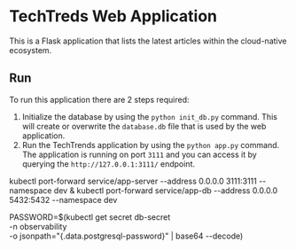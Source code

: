 # TechTreds Web Application

This is a Flask application that lists the latest articles within the cloud-native ecosystem.

## Run 

To run this application there are 2 steps required:

1. Initialize the database by using the `python init_db.py` command. This will create or overwrite the `database.db` file that is used by the web application.
2.  Run the TechTrends application by using the `python app.py` command. The application is running on port `3111` and you can access it by querying the `http://127.0.0.1:3111/` endpoint.

kubectl port-forward service/app-server --address 0.0.0.0 3111:3111 --namespace dev &
kubectl port-forward service/app-db --address 0.0.0.0 5432:5432 --namespace dev



PASSWORD=$(kubectl get secret db-secret \
  -n observability \
  -o jsonpath="{.data.postgresql-password}" | base64 --decode)